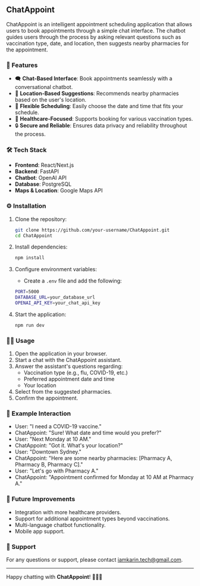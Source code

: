 ## ChatAppoint

ChatAppoint is an intelligent appointment scheduling application that allows users to book appointments through a simple chat interface. The chatbot guides users through the process by asking relevant questions such as vaccination type, date, and location, then suggests nearby pharmacies for the appointment.

### 🚀 Features

- 🗨️ **Chat-Based Interface**: Book appointments seamlessly with a conversational chatbot.
- 📍 **Location-Based Suggestions**: Recommends nearby pharmacies based on the user's location.
- 📅 **Flexible Scheduling**: Easily choose the date and time that fits your schedule.
- 💉 **Healthcare-Focused**: Supports booking for various vaccination types.
- 🔒 **Secure and Reliable**: Ensures data privacy and reliability throughout the process.

### 🛠️ Tech Stack

- **Frontend**: React/Next.js
- **Backend**: FastAPI
- **Chatbot**: OpenAI API
- **Database**: PostgreSQL
- **Maps & Location**: Google Maps API

### ⚙️ Installation

1. Clone the repository:

   ```bash
   git clone https://github.com/your-username/ChatAppoint.git
   cd ChatAppoint
   ```

2. Install dependencies:

   ```bash
   npm install
   ```

3. Configure environment variables:

   - Create a `.env` file and add the following:

   ```bash
   PORT=5000
   DATABASE_URL=your_database_url
   OPENAI_API_KEY=your_chat_api_key
   ```

4. Start the application:

   ```bash
   npm run dev
   ```

### 🚶‍♂️ Usage

1. Open the application in your browser.
2. Start a chat with the ChatAppoint assistant.
3. Answer the assistant's questions regarding:
   - Vaccination type (e.g., flu, COVID-19, etc.)
   - Preferred appointment date and time
   - Your location
4. Select from the suggested pharmacies.
5. Confirm the appointment.

### 📖 Example Interaction

- User: "I need a COVID-19 vaccine."
- ChatAppoint: "Sure! What date and time would you prefer?"
- User: "Next Monday at 10 AM."
- ChatAppoint: "Got it. What's your location?"
- User: "Downtown Sydney."
- ChatAppoint: "Here are some nearby pharmacies: [Pharmacy A, Pharmacy B, Pharmacy C]."
- User: "Let's go with Pharmacy A."
- ChatAppoint: "Appointment confirmed for Monday at 10 AM at Pharmacy A."

### 🧩 Future Improvements

- Integration with more healthcare providers.
- Support for additional appointment types beyond vaccinations.
- Multi-language chatbot functionality.
- Mobile app support.

### 🛟 Support

For any questions or support, please contact [iamkarin.tech@gmail.com](mailto:iamkarin.tech@gmail.com).

---

Happy chatting with **ChatAppoint**! 🤖💉📅

